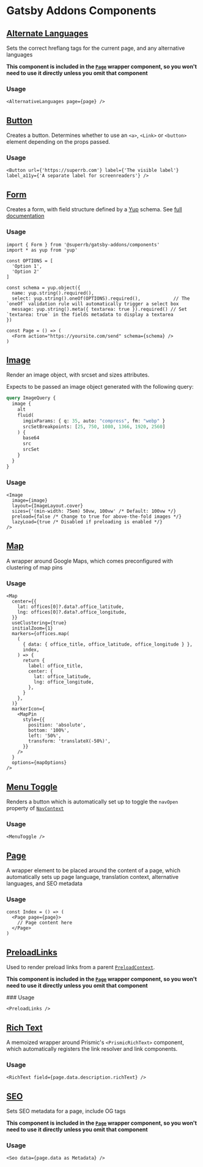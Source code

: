# Gatsby Addons Components

## [Alternate Languages](./alternate-languages.tsx)

Sets the correct hreflang tags for the current page, and any alternative languages

**This component is included in the [`Page`](#page) wrapper component, so you won't need to use it directly unless you omit that component**

### Usage

```tsx
<AlternativeLanguages page={page} />
```

## [Button](./button.tsx)

Creates a button. Determines whether to use an `<a>`, `<Link>` or `<button>` element depending on the props passed.

### Usage

```tsx
<Button url={'https://superrb.com'} label={'The visible label'} label_a11y={'A separate label for screenreaders'} />
```

## [Form](./form.tsx)

Creates a form, with field structure defined by a [Yup](https://npmjs.com/package/yup) schema. See [full documentation](./form/README.md)

### Usage

```tsx
import { Form } from '@superrb/gatsby-addons/components'
import * as yup from 'yup'

const OPTIONS = [
  'Option 1',
  'Option 2'
]

const schema = yup.object({
  name: yup.string().required(),
  select: yup.string().oneOf(OPTIONS).required(),            // The `oneOf` validation rule will automatically trigger a select box
  message: yup.string().meta({ textarea: true }).required() // Set `textarea: true` in the fields metadata to display a textarea
})

const Page = () => (
  <Form action="https://yoursite.com/send" schema={schema} />
)
```

## [Image](./image.tsx)

Render an image object, with srcset and sizes attributes.

Expects to be passed an image object generated with the following query:
```graphql
query ImageQuery {
  image {
    alt
    fluid(
      imgixParams: { q: 35, auto: "compress", fm: "webp" }
      srcSetBreakpoints: [25, 750, 1080, 1366, 1920, 2560]
    ) {
      base64
      src
      srcSet
    }
  }
}
```

### Usage

```tsx
<Image
  image={image}
  layout={ImageLayout.cover}
  sizes={'(min-width: 75em) 50vw, 100vw' /* Default: 100vw */}
  preload={false /* Change to true for above-the-fold images */}
  lazyLoad={true /* Disabled if preloading is enabled */}
/>
```

## [Map](./map/map.tsx)

A wrapper around Google Maps, which comes preconfigured with clustering of map pins

### Usage

```tsx
<Map
  center={{
    lat: offices[0]?.data?.office_latitude,
    lng: offices[0]?.data?.office_longitude,
  }}
  useClustering={true}
  initialZoom={1}
  markers={offices.map(
    (
      { data: { office_title, office_latitude, office_longitude } },
      index,
    ) => {
      return {
        label: office_title,
        center: {
          lat: office_latitude,
          lng: office_longitude,
        },
      }
    },
  )}
  markerIcon={
    <MapPin
      style={{
        position: 'absolute',
        bottom: '100%',
        left: '50%',
        transform: 'translateX(-50%)',
      }}
    />
  }
  options={mapOptions}
/>
```

## [Menu Toggle](./menu-toggle.tsx)

Renders a button which is automatically set up to toggle the `navOpen` property of [`NavContext`](../context/README.md#nav)

### Usage

```tsx
<MenuToggle />
```

## [Page](./page.tsx)

A wrapper element to be placed around the content of a page, which automatically sets up page language, translation context, alternative languages, and SEO metadata

### Usage

```tsx
const Index = () => (
  <Page page={page}>
    // Page content here
  </Page>
)
```

## [PreloadLinks](./preload-links.tsx)

Used to render preload links from a parent [`PreloadContext`](../context/preload-context-provider.tsx).

**This component is included in the [`Page`](#page) wrapper component, so you won't need to use it directly unless you omit that component**

### Usage

```tsx
<PreloadLinks />
```

## [Rich Text](./rich-text.tsx)

A memoized wrapper around Prismic's `<PrismicRichText>` component, which automatically registers the link resolver and link components.

### Usage

```tsx
<RichText field={page.data.description.richText} />
```

## [SEO](./seo.tsx)

Sets SEO metadata for a page, include OG tags

**This component is included in the [`Page`](#page) wrapper component, so you won't need to use it directly unless you omit that component**

### Usage

```tsx
<Seo data={page.data as Metadata} />
```
